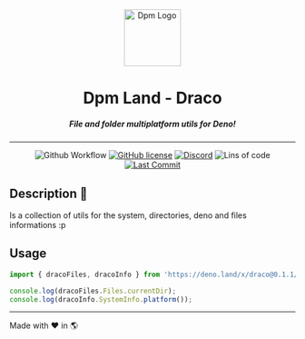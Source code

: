 <div align="center">
  <img src="https://avatars.githubusercontent.com/u/97813425" alt="Dpm Logo" width="100">
  <h1>Dpm Land - Draco</h1>
  <h5>File and folder multiplatform utils for Deno!</h5>
  <hr>

![Github Workflow](https://img.shields.io/github/workflow/status/dpmland/draco/CI)
[![GitHub license](https://img.shields.io/github/license/dpmland/draco?label=License)](./LICENSE)
[![Discord](https://img.shields.io/discord/932381618851692565?label=Discord&logo=discord&logoColor=white)](https://discord.gg/Um27YPJKud)
![Lins of code](https://img.shields.io/tokei/lines/github/dpmland/draco?label=Lines)
[![Last Commit](https://img.shields.io/github/last-commit/dpmland/draco)](https://github.com/dpmland/draco)

</div>

## Description :sauropod:

Is a collection of utils for the system, directories, deno and files
informations :p

## Usage

```ts
import { dracoFiles, dracoInfo } from 'https://deno.land/x/draco@0.1.1/mod.ts';

console.log(dracoFiles.Files.currentDir);
console.log(dracoInfo.SystemInfo.platform());
```

---

Made with :heart: in :earth_americas:
